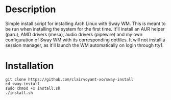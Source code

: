 # Description
Simple install script for installing Arch Linux with Sway WM. This is meant to be run when installing the system for the first time. It'll install an AUR helper (paru), AMD drivers (mesa), audio drivers (pipewire) and my own configuration of Sway WM with its corresponding dotfiles. It will not install a session manager, as it'll launch the WM automatically on login through tty1.

# Installation
```
git clone https://github.com/clairvoyant-xo/sway-install
cd sway-install
sudo chmod +x install.sh
./install.sh
```
